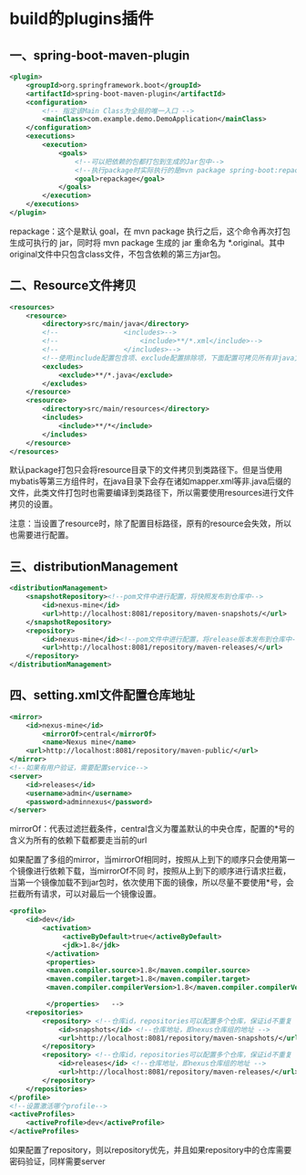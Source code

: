 # build的plugins插件

## 一、spring-boot-maven-plugin

```xml
<plugin>
    <groupId>org.springframework.boot</groupId>
    <artifactId>spring-boot-maven-plugin</artifactId>
    <configuration>
        <!-- 指定该Main Class为全局的唯一入口 -->
        <mainClass>com.example.demo.DemoApplication</mainClass>
    </configuration>
    <executions>
        <execution>
            <goals>
                <!--可以把依赖的包都打包到生成的Jar包中-->
                <!--执行package时实际执行的是mvn package spring-boot:repackage-->
                <goal>repackage</goal>
            </goals>
        </execution>
    </executions>
</plugin>
```

repackage：这个是默认 goal，在 mvn package 执行之后，这个命令再次打包生成可执行的 jar，同时将 mvn package 生成的 jar 重命名为 *.original。其中original文件中只包含class文件，不包含依赖的第三方jar包。

## 二、Resource文件拷贝

```xml
<resources>
    <resource>
        <directory>src/main/java</directory>
        <!--				<includes>-->
        <!--					<include>**/*.xml</include>-->
        <!--				</includes>-->
        <!--使用include配置包含项、exclude配置排除项，下面配置可拷贝所有非java文件-->
        <excludes>
            <exclude>**/*.java</exclude>
        </excludes>
    </resource>
    <resource>
        <directory>src/main/resources</directory>
        <includes>
            <include>**/*</include>
        </includes>
    </resource>
</resources>
```

默认package打包只会将resource目录下的文件拷贝到类路径下。但是当使用mybatis等第三方组件时，在java目录下会存在诸如mapper.xml等非.java后缀的文件，此类文件打包时也需要编译到类路径下，所以需要使用resources进行文件拷贝的设置。

注意：当设置了resource时，除了配置目标路径，原有的resource会失效，所以也需要进行配置。

## 三、distributionManagement

```xml
<distributionManagement>
    <snapshotRepository><!--pom文件中进行配置，将快照发布到仓库中-->
        <id>nexus-mine</id>
        <url>http://localhost:8081/repository/maven-snapshots/</url>
    </snapshotRepository>
    <repository>
        <id>nexus-mine</id><!--pom文件中进行配置，将release版本发布到仓库中-->
        <url>http://localhost:8081/repository/maven-releases/</url>
    </repository>
</distributionManagement>
```

## 四、setting.xml文件配置仓库地址

```xml
<mirror>
	<id>nexus-mine</id>
		<mirrorOf>central</mirrorOf>
		<name>Nexus mine</name>
	<url>http://localhost:8081/repository/maven-public/</url>
</mirror>
<!--如果有用户验证，需要配置service-->
<server>
    <id>releases</id>
    <username>admin</username>
    <password>adminnexus</password>
</server>
```

mirrorOf：代表过滤拦截条件，central含义为覆盖默认的中央仓库，配置的*号的含义为所有的依赖下载都要走当前的url

​                    如果配置了多组的mirror，当mirrorOf相同时，按照从上到下的顺序只会使用第一个镜像进行依赖下载，当mirrorOf不同         时，按照从上到下的顺序进行请求拦截，当第一个镜像加载不到jar包时，依次使用下面的镜像，所以尽量不要使用*号，会拦截所有请求，可以对最后一个镜像设置。

```xml
<profile>
    <id>dev</id> 
        <activation>    
             <activeByDefault>true</activeByDefault>    
             <jdk>1.8</jdk>    
         </activation>    
         <properties>    
         <maven.compiler.source>1.8</maven.compiler.source>  
         <maven.compiler.target>1.8</maven.compiler.target>   
         <maven.compiler.compilerVersion>1.8</maven.compiler.compilerVersion>   

         </properties>   -->
    <repositories>
        <repository> <!--仓库id，repositories可以配置多个仓库，保证id不重复 -->
            <id>snapshots</id> <!--仓库地址，即nexus仓库组的地址 -->
            <url>http://localhost:8081/repository/maven-snapshots/</url>
        </repository>
        <repository> <!--仓库id，repositories可以配置多个仓库，保证id不重复 -->
            <id>releases</id> <!--仓库地址，即nexus仓库组的地址 -->
            <url>http://localhost:8081/repository/maven-releases/</url>
        </repository>
    </repositories>
</profile>
<!--设置激活哪个profile-->
<activeProfiles>
    <activeProfile>dev</activeProfile>
</activeProfiles>
```

如果配置了repository，则以repository优先，并且如果repository中的仓库需要密码验证，同样需要server